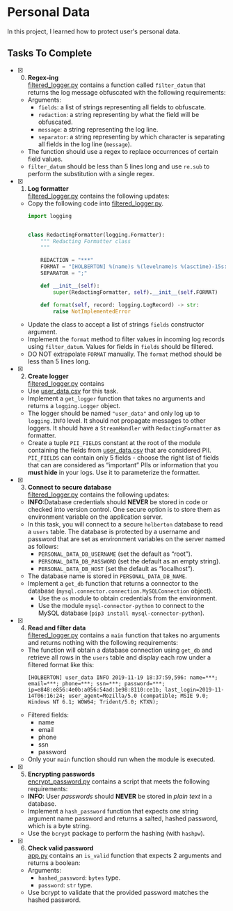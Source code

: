 # Personal Data

In this project, I learned how to protect user's personal data.

## Tasks To Complete

+ [x] 0. **Regex-ing**<br/>[filtered_logger.py](filtered_logger.py) contains a function called `filter_datum` that returns the log message obfuscated with the following requirements:
  + Arguments:
    + `fields`: a list of strings representing all fields to obfuscate.
    + `redaction`: a string representing by what the field will be obfuscated.
    + `message`: a string representing the log line.
    + `separator`: a string representing by which character is separating all fields in the log line (`message`).
  + The function should use a regex to replace occurrences of certain field values.
  + `filter_datum` should be less than 5 lines long and use `re.sub` to perform the substitution with a single regex.

+ [x] 1. **Log formatter**<br/>[filtered_logger.py](filtered_logger.py) contains the following updates:
  + Copy the following code into [filtered_logger.py](filtered_logger.py).
    ```python
    import logging


    class RedactingFormatter(logging.Formatter):
        """ Redacting Formatter class
        """

        REDACTION = "***"
        FORMAT = "[HOLBERTON] %(name)s %(levelname)s %(asctime)-15s: %(message)s"
        SEPARATOR = ";"

        def __init__(self):
            super(RedactingFormatter, self).__init__(self.FORMAT)

        def format(self, record: logging.LogRecord) -> str:
            raise NotImplementedError
    ```
  + Update the class to accept a list of strings `fields` constructor argument.
  + Implement the `format` method to filter values in incoming log records using `filter_datum`. Values for fields in `fields` should be filtered.
  + DO NOT extrapolate `FORMAT` manually. The `format` method should be less than 5 lines long.

+ [x] 2. **Create logger**<br/>[filtered_logger.py](filtered_logger.py) contains
  + Use [user_data.csv](user_data.csv) for this task.
  + Implement a `get_logger` function that takes no arguments and returns a `logging.Logger` object.
  + The logger should be named `"user_data"` and only log up to `logging.INFO` level. It should not propagate messages to other loggers. It should have a `StreamHandler` with `RedactingFormatter` as formatter.
  + Create a tuple `PII_FIELDS` constant at the root of the module containing the fields from [user_data.csv](user_data.csv) that are considered PII. `PII_FIELDS` can contain only 5 fields - choose the right list of fields that can are considered as “important” PIIs or information that you **must hide** in your logs. Use it to parameterize the formatter.

+ [x] 3. **Connect to secure database**<br/>[filtered_logger.py](filtered_logger.py) contains the following updates:
  + **INFO**:Database credentials should **NEVER** be stored in code or checked into version control. One secure option is to store them as environment variable on the application server.
  + In this task, you will connect to a secure `holberton` database to read a `users` table. The database is protected by a username and password that are set as environment variables on the server named as follows:
    + `PERSONAL_DATA_DB_USERNAME` (set the default as “root”).
    + `PERSONAL_DATA_DB_PASSWORD` (set the default as an empty string).
    + `PERSONAL_DATA_DB_HOST` (set the default as “localhost”).
  + The database name is stored in `PERSONAL_DATA_DB_NAME`.
  + Implement a `get_db` function that returns a connector to the database (`mysql.connector.connection.MySQLConnection` object).
    + Use the `os` module to obtain credentials from the environment.
    + Use the module `mysql-connector-python` to connect to the MySQL database (`pip3 install mysql-connector-python`).

+ [x] 4. **Read and filter data**<br/>[filtered_logger.py](filtered_logger.py) contains a `main` function that takes no arguments and returns nothing with the following requirements:
  + The function will obtain a database connection using `get_db` and retrieve all rows in the `users` table and display each row under a filtered format like this:
    ```log
    [HOLBERTON] user_data INFO 2019-11-19 18:37:59,596: name=***; email=***; phone=***; ssn=***; password=***; ip=e848:e856:4e0b:a056:54ad:1e98:8110:ce1b; last_login=2019-11-14T06:16:24; user_agent=Mozilla/5.0 (compatible; MSIE 9.0; Windows NT 6.1; WOW64; Trident/5.0; KTXN);
    ```
  + Filtered fields:
    + name
    + email
    + phone
    + ssn
    + password
  + Only your `main` function should run when the module is executed.

+ [x] 5. **Encrypting passwords**<br/>[encrypt_password.py](encrypt_password.py) contains a script that meets the following requirements:
  + **INFO**: User *passwords* should **NEVER** be stored in *plain text* in a database.
  + Implement a `hash_password` function that expects one string argument name password and returns a salted, hashed password, which is a byte string.
  + Use the `bcrypt` package to perform the hashing (with `hashpw`).

+ [x] 6. **Check valid password**<br/>[app.py](app.py) contains an `is_valid` function that expects 2 arguments and returns a boolean:
  + Arguments:
    + `hashed_password`: `bytes` type.
    + `password`: `str` type.
  + Use bcrypt to validate that the provided password matches the hashed password.